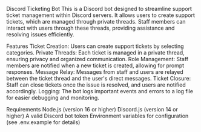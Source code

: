 Discord Ticketing Bot
This is a Discord bot designed to streamline support ticket management within Discord servers. It allows users to create support tickets, which are managed through private threads. Staff members can interact with users through these threads, providing assistance and resolving issues efficiently.

Features
Ticket Creation: Users can create support tickets by selecting categories.
Private Threads: Each ticket is managed in a private thread, ensuring privacy and organized communication.
Role Management: Staff members are notified when a new ticket is created, allowing for prompt responses.
Message Relay: Messages from staff and users are relayed between the ticket thread and the user's direct messages.
Ticket Closure: Staff can close tickets once the issue is resolved, and users are notified accordingly.
Logging: The bot logs important events and errors to a log file for easier debugging and monitoring.


Requirements
Node.js (version 16 or higher)
Discord.js (version 14 or higher)
A valid Discord bot token
Environment variables for configuration (see .env.example for details)
